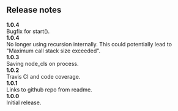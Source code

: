 ## Release notes
__1.0.4__  
Bugfix for start().  
__1.0.4__  
No longer using recursion internally. This could potentially lead to "Maximum call stack size exceeded".  
__1.0.3__  
Saving node_cls on process.  
__1.0.2__  
Travis CI and code coverage.  
__1.0.1__  
Links to github repo from readme.  
__1.0.0__  
Initial release.  